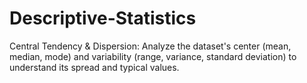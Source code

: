 # Descriptive-Statistics
Central Tendency &amp; Dispersion: Analyze the dataset's center (mean, median, mode) and variability (range, variance, standard deviation) to understand its spread and typical values. 
